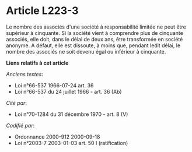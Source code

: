 # Article L223-3

Le nombre des associés d'une société à responsabilité limitée ne peut être supérieur à cinquante. Si la société vient à
comprendre plus de cinquante associés, elle doit, dans le délai de deux ans, être transformée en société anonyme. A défaut,
elle est dissoute, à moins que, pendant ledit délai, le nombre des associés ne soit devenu égal ou inférieur à cinquante.

**Liens relatifs à cet article**

_Anciens textes_:

  - Loi n°66-537 1966-07-24 art. 36
  - Loi n°66-537 du 24 juillet 1966 - art. 36 (Ab)

_Cité par_:

  - Loi n°70-1284 du 31 décembre 1970 - art. 8 (V)

_Codifié par_:

  - Ordonnance 2000-912 2000-09-18
  - Loi n°2003-7 2003-01-03 art. 50 I (ratification)
